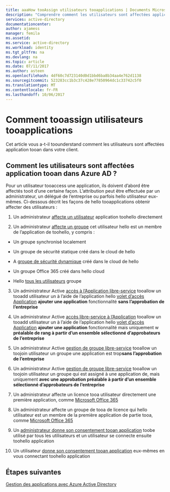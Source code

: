 ```yaml
---
title: aaaHow tooAssign utilisateurs tooapplications | Documents Microsoft
description: "Comprendre comment les utilisateurs sont affectées application tooan dans votre client"
services: active-directory
documentationcenter: 
author: ajamess
manager: femila
ms.assetid: 
ms.service: active-directory
ms.workload: identity
ms.tgt_pltfrm: na
ms.devlang: na
ms.topic: article
ms.date: 07/11/2017
ms.author: asteen
ms.openlocfilehash: 4df60c7d723140d0d1bbd6ba8b34aa4e762d1138
ms.sourcegitcommit: 523283cc1b3c37c428e77850964dc1c33742c5f0
ms.translationtype: MT
ms.contentlocale: fr-FR
ms.lasthandoff: 10/06/2017
---
```

# <a name="how-tooassign-users-tooapplications"></a>Comment tooassign utilisateurs tooapplications

Cet article vous a-t-il toounderstand comment les utilisateurs sont affectées application tooan dans votre client.

## <a name="how-do-users-get-assigned-tooan-application-in-azure-ad"></a>Comment les utilisateurs sont affectées application tooan dans Azure AD ?

Pour un utilisateur tooaccess une application, ils doivent d’abord être affectés tooit d’une certaine façon. L’attribution peut être effectuée par un administrateur, un délégué de l’entreprise ou parfois hello utilisateur eux-mêmes. Ci-dessous décrit les façons de hello tooapplications obtenir affecter des utilisateurs :

1.  Un administrateur [affecte un utilisateur](https://docs.microsoft.com/azure/active-directory/active-directory-coreapps-assign-user-azure-portal) application toohello directement

2.  Un administrateur [affecte un groupe](https://docs.microsoft.com/azure/active-directory/active-directory-coreapps-assign-user-azure-portal) cet utilisateur hello est un membre de l’application de toohello, y compris :

  * Un groupe synchronisé localement

  * Un groupe de sécurité statique créé dans le cloud de hello

  * A [groupe de sécurité dynamique](https://docs.microsoft.com/azure/active-directory/active-directory-groups-dynamic-membership-azure-portal) créé dans le cloud de hello

  * Un groupe Office 365 créé dans hello cloud

  * Hello [tous les utilisateurs](https://docs.microsoft.com/azure/active-directory/active-directory-accessmanagement-dedicated-groups) groupe

3.  Un administrateur Active [accès à l’Application libre-service](https://docs.microsoft.com/azure/active-directory/active-directory-self-service-application-access) tooallow un tooadd utilisateur un à l’aide de l’application hello [volet d’accès Application](https://docs.microsoft.com/azure/active-directory/active-directory-saas-access-panel-introduction) **ajouter une application** fonctionnalité **sans l’approbation de l’entreprise**

4.  Un administrateur Active [accès libre-service à l’Application](https://docs.microsoft.com/azure/active-directory/active-directory-self-service-application-access) tooallow un tooadd utilisateur un à l’aide de l’application hello [volet d’accès Application](https://docs.microsoft.com/azure/active-directory/active-directory-saas-access-panel-introduction) **ajouter une application** fonctionnalité mais uniquement w **préalable de rang à partir d’un ensemble sélectionné d’approbateurs de l’entreprise**

5.  Un administrateur Active [gestion de groupe libre-service](https://docs.microsoft.com/azure/active-directory/active-directory-accessmanagement-self-service-group-management) tooallow un toojoin utilisateur un groupe une application est trop**sans l’approbation de l’entreprise**

6.  Un administrateur Active [gestion de groupe libre-service](https://docs.microsoft.com/azure/active-directory/active-directory-accessmanagement-self-service-group-management) tooallow un toojoin utilisateur un groupe qui est assigné à une application de, mais uniquement **avec une approbation préalable à partir d’un ensemble sélectionné d’approbateurs de l’entreprise**

7.  Un administrateur affecte un licence tooa utilisateur directement une première application, comme [Microsoft Office 365](http://products.office.com/)

8.  Un administrateur affecte un groupe de tooa de licence qui hello utilisateur est un membre de la première application de partie tooa, comme [Microsoft Office 365](http://products.office.com/)

9.  Un [administrateur donne son consentement tooan application](https://docs.microsoft.com/azure/active-directory/develop/active-directory-devhowto-multi-tenant-overview#understanding-user-and-admin-consent) toobe utilisé par tous les utilisateurs et un utilisateur se connecte ensuite toohello application

10. Un utilisateur [donne son consentement tooan application](https://docs.microsoft.com/azure/active-directory/develop/active-directory-devhowto-multi-tenant-overview#understanding-user-and-admin-consent) eux-mêmes en vous connectant toohello application

## <a name="next-steps"></a>Étapes suivantes
[Gestion des applications avec Azure Active Directory](active-directory-enable-sso-scenario.md)
